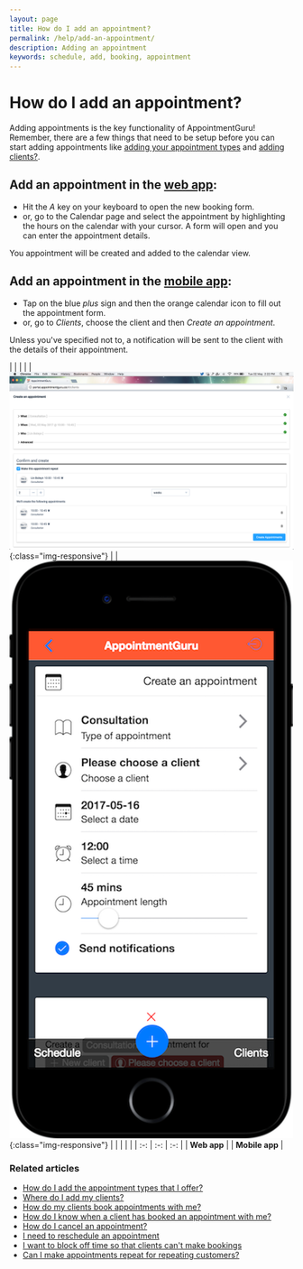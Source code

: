 ```yaml
---
layout: page
title: How do I add an appointment?
permalink: /help/add-an-appointment/
description: Adding an appointment
keywords: schedule, add, booking, appointment
---
```


# How do I add an appointment?

Adding appointments is the key functionality of AppointmentGuru! Remember, there are a few things that need to be setup before you can start adding appointments like [adding your appointment types](/help/add-appointment-types) and [adding clients?](/help/add-clients).

## Add an appointment in the [web app](https://portal.appointmentguru.co/):

* Hit the *A* key on your keyboard to open the new booking form.
* or, go to the Calendar page and select the appointment by highlighting the hours on the calendar with your cursor. A form will open and you can enter the appointment details.

You appointment will be created and added to the calendar view.

## Add an appointment in the [mobile app](/help/is-there-a-mobile-app):

* Tap on the blue *plus* sign and then the orange calendar icon to fill out the appointment form.
* or, go to *Clients*, choose the client and then *Create an appointment*.

Unless you've specified not to, a notification will be sent to the client with the details of their appointment.

| | | |
| ![Add an appointment in the web app](/help/images/appointments/web-create-appointment.png){:class="img-responsive"} | | ![Add an appointment in the mobile app](/help/images/appointments/mobile-create-appointment.png){:class="img-responsive"} |
| | | |
| :-: | :-: | :-: |
| **Web app** |  | **Mobile app** |

### Related articles

* [How do I add the appointment types that I offer?](/help/add-appointment-types)
* [Where do I add my clients?](/help/add-clients)
* [How do my clients book appointments with me?](/help/how-do-clients-book-appointments)
* [How do I know when a client has booked an appointment with me?](/help/how-do-I-know-when-an-appointment-has-been-booked)
* [How do I cancel an appointment?](/help/cancel-appointment)
* [I need to reschedule an appointment](/help/reschedule-appointment)
* [I want to block off time so that clients can't make bookings](/help/block-off-time)
* [Can I make appointments repeat for repeating customers?](/help/make-appointments-repeat)

